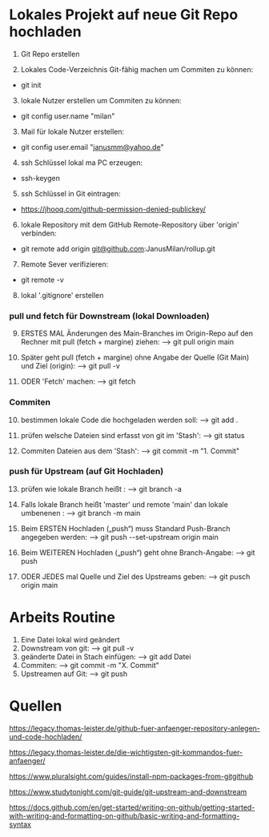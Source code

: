 
# Lokales Projekt auf neue Git Repo hochladen
1. Git Repo erstellen

2. Lokales Code-Verzeichnis Git-fähig machen um Commiten zu können: 
- git init 

3. lokale Nutzer erstellen um Commiten zu können: 
- git config user.name "milan"

3. Mail für lokale Nutzer erstellen: 
- git config user.email "janusmm@yahoo.de"

4. ssh Schlüssel lokal ma PC erzeugen: 
- ssh-keygen

5. ssh Schlüssel in Git eintragen: 
- https://jhooq.com/github-permission-denied-publickey/

6. lokale Repository mit dem GitHub Remote-Repository über 'origin' verbinden: 
- git remote add origin git@github.com:JanusMilan/rollup.git

7. Remote Sever verifizieren: 
- git remote -v 

8. lokal '.gitignore' erstellen

### pull und fetch für Downstream (lokal Downloaden)  
9. ERSTES MAL Änderungen des Main-Branches im Origin-Repo auf den Rechner mit pull (fetch + margine) ziehen: --> git pull origin main

9. Später geht pull (fetch + margine) ohne Angabe der Quelle (Git Main) und Ziel (origin): --> git pull -v 

9. ODER 'Fetch' machen:  --> git fetch

### Commiten
10. bestimmen lokale Code die hochgeladen werden soll: --> git add .

11. prüfen welsche Dateien sind erfasst von git im 'Stash': --> git status

12. Commiten Dateien aus dem 'Stash': --> git commit -m "1. Commit"


### push für Upstream (auf Git Hochladen) 

13. prüfen wie lokale Branch heißt : --> git branch -a

14. Falls lokale Branch heißt 'master' und remote 'main' dan lokale umbenenen : --> git branch -m main

16. Beim ERSTEN Hochladen („push“) muss Standard Push-Branch angegeben werden: -->  git push --set-upstream origin main

14. Beim WEITEREN Hochladen („push“) geht ohne Branch-Angabe: -->  git push

14. ODER JEDES mal Quelle und Ziel des Upstreams geben: --> git pusch origin main


# Arbeits Routine
1. Eine Datei lokal wird geändert
2. Downstream von git:                   --> git pull -v 
3. geänderte Datei in Stach einfügen:    --> git add Datei
4. Commiten:                             --> git commit -m "X. Commit"
5. Upstreamen auf Git:                   --> git push

# Quellen
https://legacy.thomas-leister.de/github-fuer-anfaenger-repository-anlegen-und-code-hochladen/

https://legacy.thomas-leister.de/die-wichtigsten-git-kommandos-fuer-anfaenger/

https://www.pluralsight.com/guides/install-npm-packages-from-gitgithub

https://www.studytonight.com/git-guide/git-upstream-and-downstream

https://docs.github.com/en/get-started/writing-on-github/getting-started-with-writing-and-formatting-on-github/basic-writing-and-formatting-syntax
